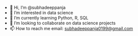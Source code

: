 - 👋 Hi, I’m @subhadeeppanja
- 👀 I’m interested in data science
- 🌱 I’m currently learning Python, R, SQL
- 💞️ I’m looking to collaborate on data science projects
- 📫 How to reach me email: subhadeeppanja0199@gmail.com

<!---
subhadeeppanja/subhadeeppanja is a ✨ special ✨ repository because its `README.md` (this file) appears on your GitHub profile.
You can click the Preview link to take a look at your changes.
--->
